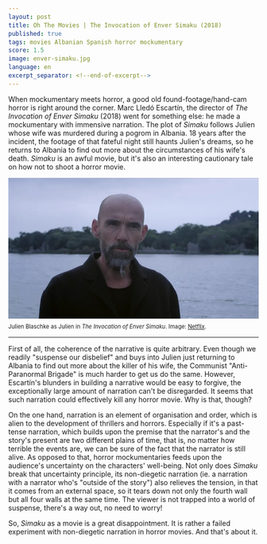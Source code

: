 ```yaml
---
layout: post
title: Oh The Movies | The Invocation of Enver Simaku (2018)
published: true
tags: movies Albanian Spanish horror mockumentary
score: 1.5
image: enver-simaku.jpg
language: en
excerpt_separator: <!--end-of-excerpt-->
---
```

When mockumentary meets horror, a good old found-footage/hand-cam horror is right around the corner. Marc Lledó Escartín, the director of *The Invocation of Enver Simaku* (2018) went for something else: he made a mockumentary with immensive narration. The plot of *Simaku* follows Julien whose wife was murdered during a pogrom in Albania. 18 years after the incident, the footage of that fateful night still haunts Julien's dreams, so he returns to Albania to find out more about the circumstances of his wife's death. *Simaku* is an awful movie, but it's also an interesting cautionary tale on how not to shoot a horror movie.
<!--end-of-excerpt-->
<div><img src="/assets/enver-simaku.jpg"></div>

<div style="margin-block-start: 0.5em;margin-block-end: 0.5em;font-size: 80%;">Julien Blaschke as Julien in <i>The Invocation of Enver Simaku</i>. Image: <a href="https://www.netflix.com/title/81467143" target="_blank">Netflix</a>.</div>

<hr>

First of all, the coherence of the narrative is quite arbitrary. Even though we readily "suspense our disbelief" and buys into Julien just returning to Albania to find out more about the killer of his wife, the Communist "Anti-Paranormal Brigade" is much harder to get us do the same. However, Escartín's blunders in building a narrative would be easy to forgive, the exceptionally large amount of narration can't be disregarded. It seems that such narration could effectively kill any horror movie. Why is that, though?

On the one hand, narration is an element of organisation and order, which is alien to the development of thrillers and horrors. Especially if it's a past-tense narration, which builds upon the premise that the narrator's and the story's present are two different plains of time, that is, no matter how terrible the events are, we can be sure of the fact that the narrator is still alive. As opposed to that, horror mockumentaries feeds upon the audience's uncertainty on the characters' well-being. Not only does *Simaku* break that uncertainty principle, its non-diegetic narration (ie. a narration with a narrator who's "outside of the story") also relieves the tension, in that it comes from an external space, so it tears down not only the fourth wall but all four walls at the same time. The viewer is not trapped into a world of suspense, there's a way out, no need to worry!

So, *Simaku* as a movie is a great disappointment. It is rather a failed experiment with non-diegetic narration in horror movies. And that's about it.